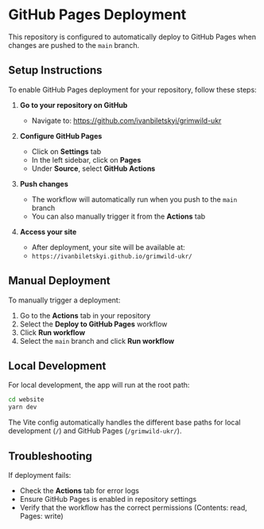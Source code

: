 # GitHub Pages Deployment

This repository is configured to automatically deploy to GitHub Pages when changes are pushed to the `main` branch.

## Setup Instructions

To enable GitHub Pages deployment for your repository, follow these steps:

1. **Go to your repository on GitHub**
   - Navigate to: https://github.com/ivanbiletskyi/grimwild-ukr

2. **Configure GitHub Pages**
   - Click on **Settings** tab
   - In the left sidebar, click on **Pages**
   - Under **Source**, select **GitHub Actions**

3. **Push changes**
   - The workflow will automatically run when you push to the `main` branch
   - You can also manually trigger it from the **Actions** tab

4. **Access your site**
   - After deployment, your site will be available at:
   - `https://ivanbiletskyi.github.io/grimwild-ukr/`

## Manual Deployment

To manually trigger a deployment:
1. Go to the **Actions** tab in your repository
2. Select the **Deploy to GitHub Pages** workflow
3. Click **Run workflow**
4. Select the `main` branch and click **Run workflow**

## Local Development

For local development, the app will run at the root path:
```bash
cd website
yarn dev
```

The Vite config automatically handles the different base paths for local development (`/`) and GitHub Pages (`/grimwild-ukr/`).

## Troubleshooting

If deployment fails:
- Check the **Actions** tab for error logs
- Ensure GitHub Pages is enabled in repository settings
- Verify that the workflow has the correct permissions (Contents: read, Pages: write)

